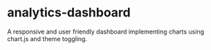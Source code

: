 # analytics-dashboard
A responsive and user friendly dashboard implementing charts using chart.js and theme toggling.
